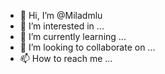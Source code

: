 - 👋 Hi, I’m @Miladmlu
- 👀 I’m interested in ...
- 🌱 I’m currently learning ...
- 💞️ I’m looking to collaborate on ...
- 📫 How to reach me ...

<!---
Miladmlu/Miladmlu is a ✨ special ✨ repository because its `README.md` (this file) appears on your GitHub profile.
You can click the Preview link to take a look at your changes.
--->
